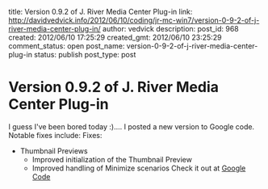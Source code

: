 title: Version 0.9.2 of J. River Media Center Plug-in
link: http://davidvedvick.info/2012/06/10/coding/jr-mc-win7/version-0-9-2-of-j-river-media-center-plug-in/
author: vedvick
description: 
post_id: 968
created: 2012/06/10 17:25:29
created_gmt: 2012/06/10 23:25:29
comment_status: open
post_name: version-0-9-2-of-j-river-media-center-plug-in
status: publish
post_type: post

# Version 0.9.2 of J. River Media Center Plug-in

I guess I've been bored today :).... I posted a new version to Google code. Notable fixes include: Fixes: 

  * Thumbnail Previews
    * Improved initialization of the Thumbnail Preview
    * Improved handling of Minimize scenarios
Check it out at [Google Code](http://code.google.com/p/j-river-media-center-windows-7-shell-integration/downloads/list)